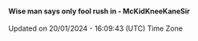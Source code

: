 #### Wise man says only fool rush in - McKidKneeKaneSir
Updated on 20/01/2024 - 16:09:43 (UTC) Time Zone
